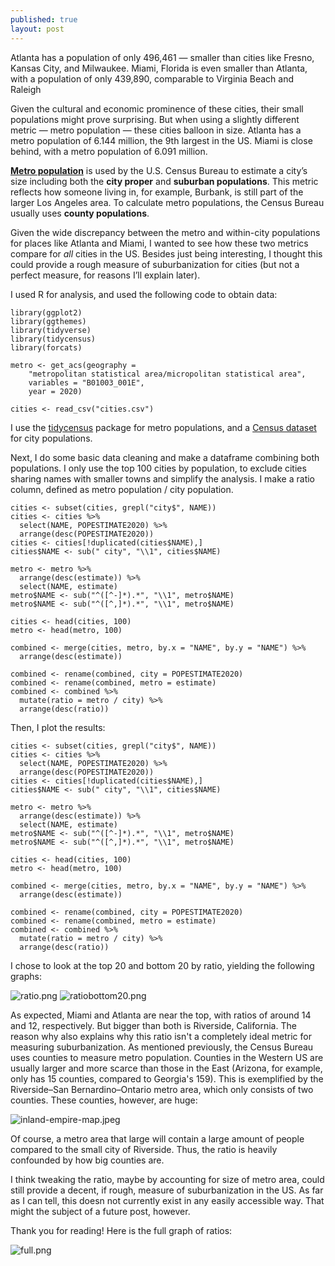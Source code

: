 ```yaml
---
published: true
layout: post
---
```

Atlanta has a population of only 496,461 — smaller than cities like Fresno, Kansas City, and Milwaukee. Miami, Florida is even smaller than Atlanta, with a population of only 439,890, comparable to Virginia Beach and Raleigh 

Given the cultural and economic prominence of these cities, their small populations might prove surprising. But when using a slightly different metric — metro population — these cities balloon in size. Atlanta has a metro population of 6.144 million, the 9th largest in the US. Miami is close behind, with a metro population of 6.091 million.

[**Metro population**](https://www.census.gov/programs-surveys/metro-micro.html) is used by the U.S. Census Bureau to estimate a city’s size including both the **city proper** and **suburban populations**. This metric reflects how someone living in, for example, Burbank, is still part of the larger Los Angeles area. To calculate metro populations, the Census Bureau usually uses **county populations**.

Given the wide discrepancy between the metro and within-city populations for places like Atlanta and Miami, I wanted to see how these two metrics compare for _all_ cities in the US. Besides just being interesting, I thought this could provide a rough measure of suburbanization for cities (but not a perfect measure, for reasons I’ll explain later). 

I used R for analysis, and used the following code to obtain data:

    library(ggplot2)
    library(ggthemes)
    library(tidyverse)
    library(tidycensus)
    library(forcats)
    
    metro <- get_acs(geography = 
		"metropolitan statistical area/micropolitan statistical area",
	    variables = "B01003_001E",
	    year = 2020)
    
    cities <- read_csv("cities.csv")


I use the [tidycensus](https://walker-data.com/tidycensus/) package for metro populations, and a [Census dataset](https://www.census.gov/data/tables/time-series/demo/popest/2020s-total-cities-and-towns.html) for city populations. 

Next, I do some basic data cleaning and make a dataframe combining both populations. I only use the top 100 cities by population, to exclude cities sharing names with smaller towns and simplify the analysis. I make a ratio column, defined as metro population / city population.

    cities <- subset(cities, grepl("city$", NAME))
    cities <- cities %>%
      select(NAME, POPESTIMATE2020) %>%
      arrange(desc(POPESTIMATE2020))
    cities <- cities[!duplicated(cities$NAME),]
    cities$NAME <- sub(" city", "\\1", cities$NAME)
    
    metro <- metro %>%
      arrange(desc(estimate)) %>% 
      select(NAME, estimate)
    metro$NAME <- sub("^([^-]*).*", "\\1", metro$NAME)
    metro$NAME <- sub("^([^,]*).*", "\\1", metro$NAME)
    
    cities <- head(cities, 100)
    metro <- head(metro, 100)
    
    combined <- merge(cities, metro, by.x = "NAME", by.y = "NAME") %>%
      arrange(desc(estimate))
    
    combined <- rename(combined, city = POPESTIMATE2020)
    combined <- rename(combined, metro = estimate)
    combined <- combined %>% 
      mutate(ratio = metro / city) %>% 
      arrange(desc(ratio))
Then, I plot the results: 

    cities <- subset(cities, grepl("city$", NAME))
    cities <- cities %>%
      select(NAME, POPESTIMATE2020) %>%
      arrange(desc(POPESTIMATE2020))
    cities <- cities[!duplicated(cities$NAME),]
    cities$NAME <- sub(" city", "\\1", cities$NAME)
    
    metro <- metro %>%
      arrange(desc(estimate)) %>% 
      select(NAME, estimate)
    metro$NAME <- sub("^([^-]*).*", "\\1", metro$NAME)
    metro$NAME <- sub("^([^,]*).*", "\\1", metro$NAME)
    
    cities <- head(cities, 100)
    metro <- head(metro, 100)
    
    combined <- merge(cities, metro, by.x = "NAME", by.y = "NAME") %>%
      arrange(desc(estimate))
    
    combined <- rename(combined, city = POPESTIMATE2020)
    combined <- rename(combined, metro = estimate)
    combined <- combined %>% 
      mutate(ratio = metro / city) %>% 
      arrange(desc(ratio))

I chose to look at the top 20 and bottom 20 by ratio, yielding the following graphs:

![ratio.png](/skacholia.github.io/_posts/ratio.png)
![ratiobottom20.png](/skacholia.github.io/_posts/ratiobottom20.png)

As expected, Miami and Atlanta are near the top, with ratios of around 14 and 12, respectively. But bigger than both is Riverside, California. The reason why also explains why this ratio isn't a completely ideal metric for measuring suburbanization. As mentioned previously, the Census Bureau uses counties to measure metro population. Counties in the Western US are usually larger and more scarce than those in the East (Arizona, for example, only has 15 counties, compared to Georgia's 159). This is exemplified by the Riverside–San Bernardino–Ontario metro area, which only consists of two counties. These counties, however, are huge:

![inland-empire-map.jpeg](/skacholia.github.io/_posts/inland-empire-map.jpeg)

Of course, a metro area that large will contain a large amount of people compared to the small city of Riverside. Thus, the ratio is heavily confounded by how big counties are.

I think tweaking the ratio, maybe by accounting for size of metro area, could still provide a decent, if rough, measure of suburbanization in the US. As far as I can tell, this doesn not currently exist in any easily accessible way. That might the subject of a future post, however.

Thank you for reading! Here is the full graph of ratios:

![full.png](/skacholia.github.io/_posts/full.png)



